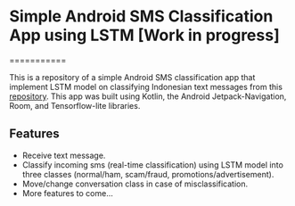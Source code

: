 # Simple Android SMS Classification App using LSTM \[Work in progress]
===========

This is a repository of a simple Android SMS classification app that implement LSTM model on classifying Indonesian text messages from this [repository](https://github.com/Layrin14/Indonesian-Text-Message-Classification-LSTM).
This app was built using Kotlin, the Android Jetpack-Navigation, Room, and Tensorflow-lite libraries.

## Features
* Receive text message.
* Classify incoming sms (real-time classification) using LSTM model into three classes (normal/ham, scam/fraud, promotions/advertisement).
* Move/change conversation class in case of misclassification.
* More features to come...